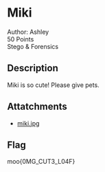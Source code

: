 # Miki
Author: Ashley\
50 Points\
Stego & Forensics

## Description
Miki is so cute! Please give pets.

## Attatchments
- [miki.jpg](miki.jpg)

## Flag
moo{0MG_CUT3_L04F}